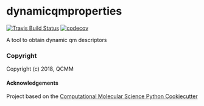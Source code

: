 dynamicqmproperties
==============================
[//]: # (Badges)
[![Travis Build Status](https://travis-ci.org/REPLACE_WITH_OWNER_ACCOUNT/dynamicqmproperties.png)](https://travis-ci.org/REPLACE_WITH_OWNER_ACCOUNT/dynamicqmproperties)
[![codecov](https://codecov.io/gh/REPLACE_WITH_OWNER_ACCOUNT/dynamicqmproperties/branch/master/graph/badge.svg)](https://codecov.io/gh/REPLACE_WITH_OWNER_ACCOUNT/dynamicqmproperties/branch/master)

A tool to obtain dynamic qm descriptors

### Copyright

Copyright (c) 2018, QCMM


#### Acknowledgements
 
Project based on the 
[Computational Molecular Science Python Cookiecutter](https://github.com/molssi/cookiecutter-cms)
